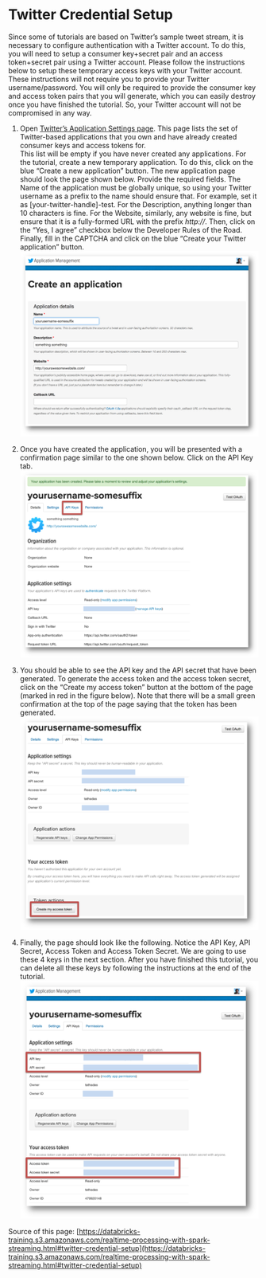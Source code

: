 Twitter Credential Setup
======

Since some of tutorials are based on Twitter’s sample tweet stream, 
it is necessary to configure authentication with a Twitter account. 
To do this, you will need to setup a consumer key+secret pair 
and an access token+secret pair using a Twitter account. 
Please follow the instructions below to setup these temporary 
access keys with your Twitter account. These instructions will not require you 
to provide your Twitter username/password. You will only be required 
to provide the consumer key and access token pairs that you will generate,
which you can easily destroy once you have finished the tutorial. 
So, your Twitter account will not be compromised in any way.


1. Open [Twitter’s Application Settings page](https://dev.twitter.com/apps).
   This page lists the set of Twitter-based applications that you own and 
   have already created consumer keys and access tokens for. <br/>
   This list will be empty if you have never created any applications.
   For the tutorial, create a new temporary application. 
   To do this, click on the blue “Create a new application” button. 
   The new application page should look the page shown below. 
   Provide the required fields. The Name of the application must be globally unique, 
   so using your Twitter username as a prefix to the name should ensure that. 
   For example, set it as [your-twitter-handle]-test. For the Description, 
   anything longer than 10 characters is fine. For the Website, similarly, 
   any website is fine, but ensure that it is a fully-formed URL with the prefix _http://_.
   Then, click on the “Yes, I agree” checkbox below the Developer Rules of the Road.
   Finally, fill in the CAPTCHA and click on the blue “Create your Twitter application” button.<br/>
   ![Twitter1](twitter1.png)

2. Once you have created the application, 
   you will be presented with a confirmation page similar 
   to the one shown below. Click on the API Key tab.<br/>
   ![Twitter1](twitter2.png)

3. You should be able to see the API key and the API secret that have been generated. 
   To generate the access token and the access token secret, 
   click on the “Create my access token” button at the bottom of the page 
   (marked in red in the figure below). Note that there will be a small green 
   confirmation at the top of the page saying that the token has been generated.<br/>
   ![Twitter1](twitter3.png)

4. Finally, the page should look like the following. Notice the API Key, API Secret, 
   Access Token and Access Token Secret. We are going to use these 4 keys 
   in the next section. After you have finished this tutorial, you can delete 
   all these keys by following the instructions at the end of the tutorial.<br/>
   ![Twitter1](twitter4.png)

Source of this page: [https://databricks-training.s3.amazonaws.com/realtime-processing-with-spark-streaming.html#twitter-credential-setup](https://databricks-training.s3.amazonaws.com/realtime-processing-with-spark-streaming.html#twitter-credential-setup)
